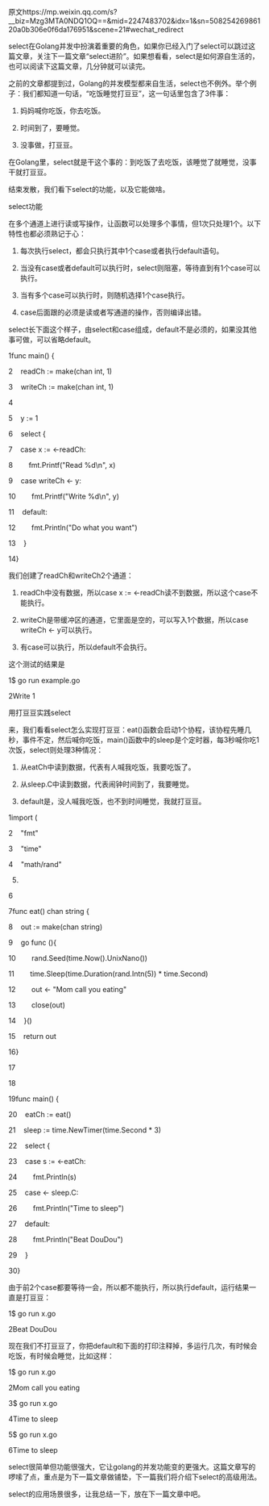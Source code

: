 原文https://mp.weixin.qq.com/s?__biz=Mzg3MTA0NDQ1OQ==&mid=2247483702&idx=1&sn=50825426986120a0b306e0f6da176951&scene=21#wechat_redirect



select在Golang并发中扮演着重要的角色，如果你已经入门了select可以跳过这篇文章，关注下一篇文章“select进阶”。如果想看看，select是如何源自生活的，也可以阅读下这篇文章，几分钟就可以读完。

之前的文章都提到过，Golang的并发模型都来自生活，select也不例外。举个例子：我们都知道一句话，“吃饭睡觉打豆豆”，这一句话里包含了3件事：

1. 妈妈喊你吃饭，你去吃饭。

1. 时间到了，要睡觉。

1. 没事做，打豆豆。

在Golang里，select就是干这个事的：到吃饭了去吃饭，该睡觉了就睡觉，没事干就打豆豆。

结束发散，我们看下select的功能，以及它能做啥。

select功能

在多个通道上进行读或写操作，让函数可以处理多个事情，但1次只处理1个。以下特性也都必须熟记于心：

1. 每次执行select，都会只执行其中1个case或者执行default语句。

1. 当没有case或者default可以执行时，select则阻塞，等待直到有1个case可以执行。

1. 当有多个case可以执行时，则随机选择1个case执行。

1. case后面跟的必须是读或者写通道的操作，否则编译出错。

select长下面这个样子，由select和case组成，default不是必须的，如果没其他事可做，可以省略default。

 1func main() {

 2    readCh := make(chan int, 1)

 3    writeCh := make(chan int, 1)

 4

 5    y := 1

 6    select {

 7    case x := <-readCh:

 8        fmt.Printf("Read %d\n", x)

 9    case writeCh <- y:

10        fmt.Printf("Write %d\n", y)

11    default:

12        fmt.Println("Do what you want")

13    }

14}

我们创建了readCh和writeCh2个通道：

1. readCh中没有数据，所以case x := <-readCh读不到数据，所以这个case不能执行。

1. writeCh是带缓冲区的通道，它里面是空的，可以写入1个数据，所以case writeCh <- y可以执行。

1. 有case可以执行，所以default不会执行。

这个测试的结果是

1$ go run example.go

2Write 1

用打豆豆实践select

来，我们看看select怎么实现打豆豆：eat()函数会启动1个协程，该协程先睡几秒，事件不定，然后喊你吃饭，main()函数中的sleep是个定时器，每3秒喊你吃1次饭，select则处理3种情况：

1. 从eatCh中读到数据，代表有人喊我吃饭，我要吃饭了。

1. 从sleep.C中读到数据，代表闹钟时间到了，我要睡觉。

1. default是，没人喊我吃饭，也不到时间睡觉，我就打豆豆。

 1import (

 2    "fmt"

 3    "time"

 4    "math/rand"

 5)

 6

 7func eat() chan string {

 8    out := make(chan string)

 9    go func (){

10        rand.Seed(time.Now().UnixNano())

11        time.Sleep(time.Duration(rand.Intn(5)) * time.Second)

12        out <- "Mom call you eating"

13        close(out)

14    }()

15    return out

16}

17

18

19func main() {

20    eatCh := eat()

21    sleep := time.NewTimer(time.Second * 3)

22    select {

23    case s := <-eatCh:

24        fmt.Println(s)

25    case <- sleep.C:

26        fmt.Println("Time to sleep")

27    default:

28        fmt.Println("Beat DouDou")

29    }

30}

由于前2个case都要等待一会，所以都不能执行，所以执行default，运行结果一直是打豆豆：

1$ go run x.go

2Beat DouDou

现在我们不打豆豆了，你把default和下面的打印注释掉，多运行几次，有时候会吃饭，有时候会睡觉，比如这样：

1$ go run x.go

2Mom call you eating

3$ go run x.go

4Time to sleep

5$ go run x.go

6Time to sleep

select很简单但功能很强大，它让golang的并发功能变的更强大。这篇文章写的啰嗦了点，重点是为下一篇文章做铺垫，下一篇我们将介绍下select的高级用法。

select的应用场景很多，让我总结一下，放在下一篇文章中吧。